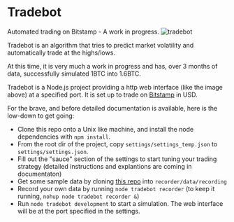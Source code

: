 # Tradebot
Automated trading on Bitstamp - A work in progress.
![tradebot](https://user-images.githubusercontent.com/998947/47151580-05f97600-d2d2-11e8-88bb-508450b9c019.png)

Tradebot is an algorithm that tries to predict market volatility and automatically trade at the highs/lows.

At this time, it is very much a work in progress and has, over 3 months of data, successfully simulated 1BTC into 1.6BTC.

Tradebot is a Node.js project providing a http web interface (like the image above) at a specified port. It is set up to trade on [Bitstamp](https://bitstamp.net) in USD.

For the brave, and before detailed documentation is available, here is the low-down to get going: 
* Clone this repo onto a Unix like machine, and install the node dependencies with `npm install`.
* From the root dir of the project, copy `settings/settings_temp.json` to `settings/settings.json`.
* Fill out the "sauce" section of the settings to start tuning your trading strategy (detailed instructions and explantions are coming in documentaton)
* Get some sample data by cloning [this repo](https://github.com/Openpoint/tradebotdata) into `recorder/data/recording`
* Record your own data by running `node tradebot recorder` (to keep it running, `nohup node tradebot recorder &`)
* Run `node tradebot development` to start a simulation. The web interface will be at the port specified in the settings.
